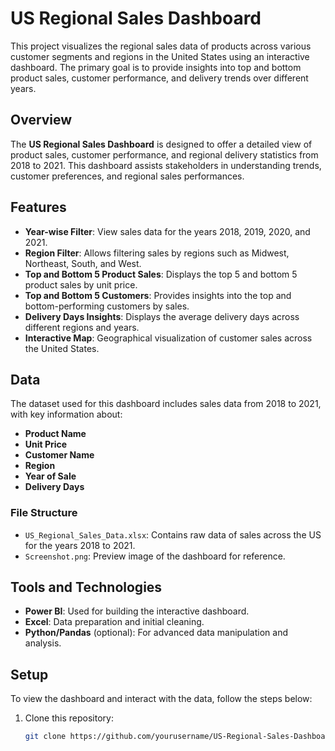 # US Regional Sales Dashboard

This project visualizes the regional sales data of products across various customer segments and regions in the United States using an interactive dashboard. The primary goal is to provide insights into top and bottom product sales, customer performance, and delivery trends over different years.

## Overview
The **US Regional Sales Dashboard** is designed to offer a detailed view of product sales, customer performance, and regional delivery statistics from 2018 to 2021. This dashboard assists stakeholders in understanding trends, customer preferences, and regional sales performances.

## Features
- **Year-wise Filter**: View sales data for the years 2018, 2019, 2020, and 2021.
- **Region Filter**: Allows filtering sales by regions such as Midwest, Northeast, South, and West.
- **Top and Bottom 5 Product Sales**: Displays the top 5 and bottom 5 product sales by unit price.
- **Top and Bottom 5 Customers**: Provides insights into the top and bottom-performing customers by sales.
- **Delivery Days Insights**: Displays the average delivery days across different regions and years.
- **Interactive Map**: Geographical visualization of customer sales across the United States.

## Data
The dataset used for this dashboard includes sales data from 2018 to 2021, with key information about:
- **Product Name**
- **Unit Price**
- **Customer Name**
- **Region**
- **Year of Sale**
- **Delivery Days**

### File Structure
- `US_Regional_Sales_Data.xlsx`: Contains raw data of sales across the US for the years 2018 to 2021.
- `Screenshot.png`: Preview image of the dashboard for reference.

## Tools and Technologies
- **Power BI**: Used for building the interactive dashboard.
- **Excel**: Data preparation and initial cleaning.
- **Python/Pandas** (optional): For advanced data manipulation and analysis.

## Setup
To view the dashboard and interact with the data, follow the steps below:

1. Clone this repository:
   ```bash
   git clone https://github.com/yourusername/US-Regional-Sales-Dashboard.git
